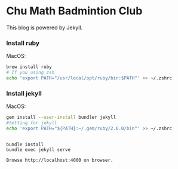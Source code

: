 # Chu Math Badmintion Club

This blog is powered by Jekyll.

### Install ruby

MacOS:

```bash
brew install ruby
# If you using zsh
echo 'export PATH="/usr/local/opt/ruby/bin:$PATH"' >> ~/.zshrc
```

### Install jekyll

MacOS:

```bash
gem install --user-install bundler jekyll
#Setting for jekyll
echo 'export PATH="${PATH}:~/.gem/ruby/2.6.0/bin"' >> ~/.zshrc
```

```

bundle install
bundle exec jekyll serve

Browse http://localhost:4000 on browser.
```
